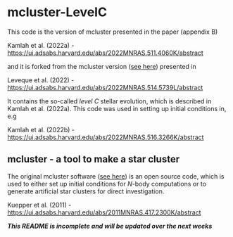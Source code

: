 # mcluster-LevelC

This code is the version of mcluster presented in the paper (appendix B)

Kamlah et al. (2022a) - https://ui.adsabs.harvard.edu/abs/2022MNRAS.511.4060K/abstract 

and it is forked from the mcluster version ([see here](https://github.com/agostinolev/mcluster)) presented in 

Leveque et al. (2022) - https://ui.adsabs.harvard.edu/abs/2022MNRAS.514.5739L/abstract

It contains the so-called _level C_ stellar evolution, which is described in Kamlah et al. (2022a).
This code was used in setting up initial conditions in, e.g

Kamlah et al. (2022b) - https://ui.adsabs.harvard.edu/abs/2022MNRAS.516.3266K/abstract

## mcluster - a tool to make a star cluster

The original mcluster software ([see here](https://github.com/ahwkuepper/mcluster)) is an open source code, which is
used to either set up initial conditions for _N_-body computations or
to generate artificial star clusters for direct investigation.

Kuepper et al. (2011) - https://ui.adsabs.harvard.edu/abs/2011MNRAS.417.2300K/abstract

_**This README is incomplete and will be updated over the next weeks**_
